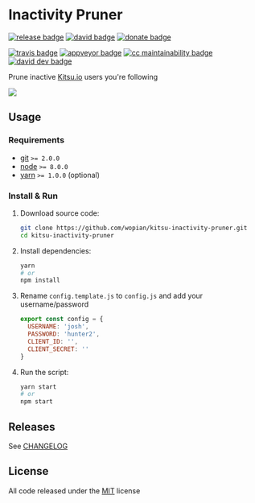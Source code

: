 # Inactivity Pruner

[![release badge]][release]
[![david badge]][david]
[![donate badge]][donate]

[![travis badge]][travis]
[![appveyor badge]][appveyor]
[![cc maintainability badge]][cc maintainability]
[![david dev badge]][david dev]

Prune inactive [Kitsu.io] users you're following

![][demo]

## Usage

### Requirements

- [git] `>= 2.0.0`
- [node] `>= 8.0.0`
- [yarn] `>= 1.0.0` (optional)

### Install & Run

1. Download source code:

    ```bash
    git clone https://github.com/wopian/kitsu-inactivity-pruner.git
    cd kitsu-inactivity-pruner
    ```

1. Install dependencies:

    ```bash
    yarn
    # or
    npm install
    ```

1. Rename `config.template.js` to `config.js` and add your username/password

    ```javascript
    export const config = {
      USERNAME: 'josh',
      PASSWORD: 'hunter2',
      CLIENT_ID: '',
      CLIENT_SECRET: ''
    }
    ```

1. Run the script:

    ```bash
    yarn start
    # or
    npm start
    ```

## Releases

See [CHANGELOG]

## License

All code released under the [MIT] license

[Kitsu.io]:https://kitsu.io
[demo]:https://thumbs.gfycat.com/SentimentalComfortableGrackle-max-14mb.gif
[git]:https://git-scm.com
[node]:https://nodejs.org
[yarn]:https://yarnpkg.com

[CHANGELOG]:CHANGELOG.md
[MIT]:LICENSE.md

[release]:https://github.com/wopian/kitsu-inactivity-pruner/releases
[release badge]:https://img.shields.io/github/release/wopian/kitsu-inactivity-pruner.svg?style=flat-square

[david]:https://david-dm.org/wopian/kitsu-inactivity-pruner
[david badge]:https://img.shields.io/david/wopian/kitsu-inactivity-pruner.svg?style=flat-square
[david dev]:https://david-dm.org/wopian/kitsu-inactivity-pruner?type=dev
[david dev badge]:https://img.shields.io/david/dev/wopian/kitsu-inactivity-pruner.svg?style=flat-square

[travis]:https://travis-ci.org/wopian/kitsu-inactivity-pruner
[travis badge]:https://img.shields.io/travis/wopian/kitsu-inactivity-pruner/master.svg?style=flat-square&label=linux%20%26%20macOS

[appveyor]:https://ci.appveyor.com/project/wopian/kitsu-inactivity-pruner
[appveyor badge]:https://img.shields.io/appveyor/ci/wopian/kitsu-inactivity-pruner/master.svg?style=flat-square&label=windows

[cc maintainability]:https://codeclimate.com/github/wopian/kitsu-inactivity-pruner
[cc maintainability badge]:https://img.shields.io/codeclimate/maintainability/wopian/kitsu-inactivity-pruner.svg?style=flat-square

[donate]:https://www.patreon.com/wopian
[donate badge]:https://img.shields.io/badge/patreon-donate-ff69b4.svg?style=flat-square
